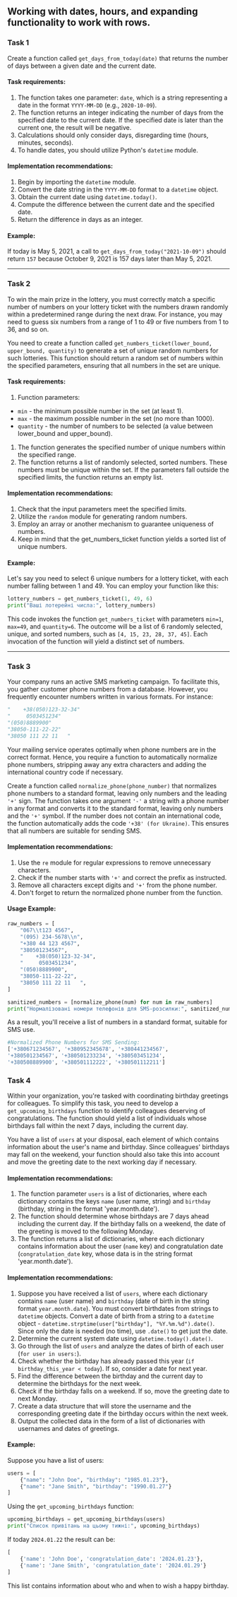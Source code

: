 
## Working with dates, hours, and expanding functionality to work with rows.

### Task 1

Create a function called `get_days_from_today(date)` that returns the number of days between a given date and the current date.

#### Task requirements:

1. The function takes one parameter: `date`, which is a string representing a date in the format `YYYY-MM-DD` (e.g., `2020-10-09`).
2. The function returns an integer indicating the number of days from the specified date to the current date. If the specified date is later than the current one, the result will be negative.
3. Calculations should only consider days, disregarding time (hours, minutes, seconds).
4. To handle dates, you should utilize Python's `datetime` module.

#### Implementation recommendations:

1. Begin by importing the `datetime` module.
2. Convert the date string in the `YYYY-MM-DD` format to a `datetime` object.
3. Obtain the current date using `datetime.today()`.
4. Compute the difference between the current date and the specified date.
5. Return the difference in days as an integer.

#### Example:

If today is May 5, 2021, a call to `get_days_from_today("2021-10-09")` should return `157` because October 9, 2021 is 157 days later than May 5, 2021.

---

### Task 2

To win the main prize in the lottery, you must correctly match a specific number of numbers on your lottery ticket with the numbers drawn randomly within a predetermined range during the next draw. For instance, you may need to guess six numbers from a range of 1 to 49 or five numbers from 1 to 36, and so on.

You need to create a function called `get_numbers_ticket(lower_bound, upper_bound, quantity)` to generate a set of unique random numbers for such lotteries. This function should return a random set of numbers within the specified parameters, ensuring that all numbers in the set are unique.

#### Task requirements:

1. Function parameters:

- `min` - the minimum possible number in the set (at least 1).
- `max` - the maximum possible number in the set (no more than 1000).
- `quantity` - the number of numbers to be selected (a value between lower_bound and upper_bound).

1. The function generates the specified number of unique numbers within the specified range.
2. The function returns a list of randomly selected, sorted numbers. These numbers must be unique within the set. If the parameters fall outside the specified limits, the function returns an empty list.

#### Implementation recommendations:

1. Check that the input parameters meet the specified limits.
2. Utilize the `random` module for generating random numbers.
3. Employ an array or another mechanism to guarantee uniqueness of numbers.
4. Keep in mind that the get_numbers_ticket function yields a sorted list of unique numbers.

#### Example:

Let's say you need to select 6 unique numbers for a lottery ticket, with each number falling between 1 and 49. You can employ your function like this:

```python
lottery_numbers = get_numbers_ticket(1, 49, 6)
print("Ваші лотерейні числа:", lottery_numbers)

```

This code invokes the function `get_numbers_ticket` with parameters `min=1`, `max=49`, and `quantity=6`. The outcome will be a list of 6 randomly selected, unique, and sorted numbers, such as `[4, 15, 23, 28, 37, 45]`. Each invocation of the function will yield a distinct set of numbers.

---

### Task 3

Your company runs an active SMS marketing campaign. To facilitate this, you gather customer phone numbers from a database. However, you frequently encounter numbers written in various formats. For instance:

```python
"    +38(050)123-32-34"
"     0503451234"
"(050)8889900"
"38050-111-22-22"
"38050 111 22 11   "
```

Your mailing service operates optimally when phone numbers are in the correct format. Hence, you require a function to automatically normalize phone numbers, stripping away any extra characters and adding the international country code if necessary.

Create a function called `normalize_phone(phone_number)` that normalizes phone numbers to a standard format, leaving only numbers and the leading `'+'` sign. The function takes one argument `'-'` a string with a phone number in any format and converts it to the standard format, leaving only numbers and the `'+'` symbol. If the number does not contain an international code, the function automatically adds the code `'+38' (for Ukraine)`. This ensures that all numbers are suitable for sending SMS.

#### Implementation recommendations:

1. Use the `re` module for regular expressions to remove unnecessary characters.
2. Check if the number starts with `'+'` and correct the prefix as instructed.
3. Remove all characters except digits and `'+'` from the phone number.
4. Don't forget to return the normalized phone number from the function.

#### Usage Example:

```python
raw_numbers = [
    "067\\t123 4567",
    "(095) 234-5678\\n",
    "+380 44 123 4567",
    "380501234567",
    "    +38(050)123-32-34",
    "     0503451234",
    "(050)8889900",
    "38050-111-22-22",
    "38050 111 22 11   ",
]

sanitized_numbers = [normalize_phone(num) for num in raw_numbers]
print("Нормалізовані номери телефонів для SMS-розсилки:", sanitized_numbers)
```

As a result, you'll receive a list of numbers in a standard format, suitable for SMS use.

```python
#Normalized Phone Numbers for SMS Sending:
['+380671234567', '+380952345678', '+380441234567',
'+380501234567', '+380501233234', '+380503451234',
'+380508889900', '+380501112222', '+380501112211']
```

### Task 4

Within your organization, you're tasked with coordinating birthday greetings for colleagues. To simplify this task, you need to develop a `get_upcoming_birthdays` function to identify colleagues deserving of congratulations. The function should yield a list of individuals whose birthdays fall within the next 7 days, including the current day.

You have a list of `users` at your disposal, each element of which contains information about the user's name and birthday. Since colleagues' birthdays may fall on the weekend, your function should also take this into account and move the greeting date to the next working day if necessary.

#### Implementation recommendations:

1. The function parameter `users` is a list of dictionaries, where each dictionary contains the keys `name` (user name, string) and `birthday` (birthday, string in the format 'year.month.date').
2. The function should determine whose birthdays are 7 days ahead including the current day. If the birthday falls on a weekend, the date of the greeting is moved to the following Monday.
3. The function returns a list of dictionaries, where each dictionary contains information about the user (`name` key) and congratulation date (`congratulation_date` key, whose data is in the string format 'year.month.date').

#### Implementation recommendations:

1. Suppose you have received a list of `users`, where each dictionary contains `name` (user name) and `birthday` (date of birth in the string format `year.month.date`). You must convert birthdates from strings to `datetime` objects. Convert a date of birth from a string to a `datetime` object - `datetime.strptime(user["birthday"], "%Y.%m.%d").date()`. Since only the date is needed (no time), use `.date()` to get just the date.
2. Determine the current system date using `datetime.today().date()`.
3. Go through the list of `users` and analyze the dates of birth of each user (`for user in users:`).
4. Check whether the birthday has already passed this year (`if birthday_this_year < today`). If so, consider a date for next year.
5. Find the difference between the birthday and the current day to determine the birthdays for the next week.
6. Check if the birthday falls on a weekend. If so, move the greeting date to next Monday.
7. Create a data structure that will store the username and the corresponding greeting date if the birthday occurs within the next week.
8. Output the collected data in the form of a list of dictionaries with usernames and dates of greetings.

#### Example:

Suppose you have a list of users:

```python
users = [
    {"name": "John Doe", "birthday": "1985.01.23"},
    {"name": "Jane Smith", "birthday": "1990.01.27"}
]
```

Using the `get_upcoming_birthdays` function:

```python
upcoming_birthdays = get_upcoming_birthdays(users)
print("Список привітань на цьому тижні:", upcoming_birthdays)
```

If today `2024.01.22` the result can be:

```python
[
    {'name': 'John Doe', 'congratulation_date': '2024.01.23'},
    {'name': 'Jane Smith', 'congratulation_date': '2024.01.29'}
]
```

This list contains information about who and when to wish a happy birthday.